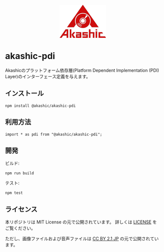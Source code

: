 <p align="center">
<img src="https://github.com/akashic-games/akashic-pdi/blob/ae1x-master/img/akashic.png"/>
</p>

# akashic-pdi

Akashicのプラットフォーム依存層(Platform Dependent Implementation (PDI) Layer)のインターフェース定義を与えます。

## インストール

```
npm install @akashic/akashic-pdi
```

## 利用方法

```
import * as pdi from "@akashic/akashic-pdi";
```

## 開発

ビルド:

```
npm run build
```

テスト:

```
npm test
```

## ライセンス
本リポジトリは MIT License の元で公開されています。
詳しくは [LICENSE](https://github.com/akashic-games/akashic-pdi/blob/ae1x-master/LICENSE) をご覧ください。

ただし、画像ファイルおよび音声ファイルは
[CC BY 2.1 JP](https://creativecommons.org/licenses/by/2.1/jp/) の元で公開されています。

